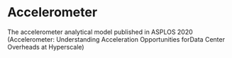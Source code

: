 # Accelerometer
The accelerometer analytical model published in ASPLOS 2020 (Accelerometer: Understanding Acceleration Opportunities forData Center Overheads at Hyperscale)
